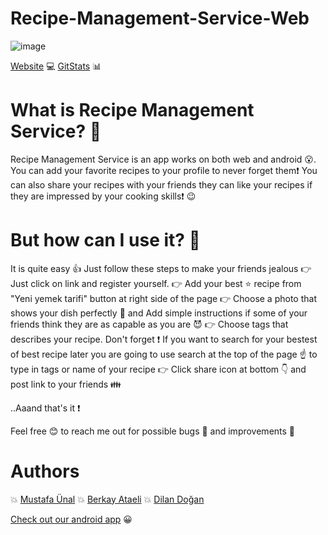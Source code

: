 # Recipe-Management-Service-Web

![image](https://i.hizliresim.com/r08gya.png)

[Website](https://recipemanagementservice495.herokuapp.com/login.php) 💻
[GitStats](https://recipemanagementservice495.herokuapp.com/Statistics/index.html) 📊

# What is Recipe Management Service? 🤔

  Recipe Management Service is an app works on both web and android 😮. You can add your favorite recipes to your profile to never forget them❗️
  You can also share your recipes with your friends they can like your recipes if they are impressed by your cooking skills❗️ 😉
  
# But how can I use it? 🤔
  
  It is quite easy 👍 Just follow these steps to make your friends jealous
  👉 Just click on link and register yourself. 
  👉 Add your best ⭐️ recipe from "Yeni yemek tarifi" button at right side of the page
  👉 Choose a photo that shows your dish perfectly 🌟 and Add simple instructions if some of your friends think they are as capable as you are 😈
  👉 Choose tags that describes your recipe. Don't forget ❗️ If you want to search for your bestest of best recipe later 
  you are going to use search at the top of the page ☝️ to type in tags or name of your recipe
  👉 Click share icon at bottom 👇 and post link to your friends 👪 
  
  ..Aaand that's it ❗️ 
  
 Feel free 😊 to reach me out for possible bugs 🐛 and improvements 💪
 
 # Authors
 
 💥 [Mustafa Ünal](https://github.com/Theieyrre) 
 💥 [Berkay Ataeli](https://github.com/berkayataeli)
 💥 [Dilan Doğan](https://github.com/dilandogann)
 
 [Check out our android app](https://github.com/dab2m/Recipe-Management-Service-Android) 😀
